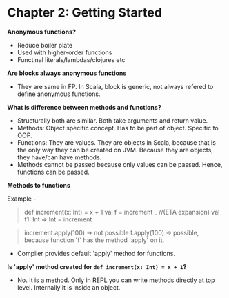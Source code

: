 # Chapter 2: Getting Started

**Anonymous functions?**
- Reduce boiler plate
- Used with higher-order functions
- Functinal literals/lambdas/clojures etc

**Are blocks always anonymous functions**
- They are same in FP. In Scala, block is generic, not always refered to define anonymous functions.


**What is difference between methods and functions?**
- Structurally both are similar. Both take arguments and return value.
- Methods: Object specific concept. Has to be part of object. Specific to OOP.
- Functions: They are values. They are objects in Scala, because that is the only way they can be created on JVM. Because they are objects, they have/can have methods.
- Methods cannot be passed because only values can be passed. Hence, functions can be passed.


**Methods to functions**

Example -
>def increment(x: Int) = x + 1
>val f = increment _                   //(ETA expansion)
>val f1: Int => Int = increment

>increment.apply(100) -> not possible
>f.apply(100) -> possible, because function 'f' has the method 'apply' on it.

- Compiler provides default 'apply' method for functions.

**Is 'apply' method created for `def increment(x: Int) = x + 1`?**
- No. It is a method. Only in REPL you can write methods directly at top level. Internally it is inside an object.
